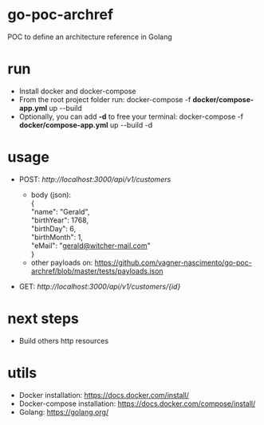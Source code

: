 # go-poc-archref
POC to define an architecture reference in Golang

# run
- Install docker and docker-compose
- From the root project folder run: docker-compose -f **docker/compose-app.yml** up --build
- Optionally, you can add **-d** to free your terminal: docker-compose -f **docker/compose-app.yml** up --build -d

# usage
- POST: *http://localhost:3000/api/v1/customers*
    - body (json):  
{  
 "name": "Gerald",  
 "birthYear": 1768,  
 "birthDay": 6,  
 "birthMonth": 1,  
 "eMail": "gerald@witcher-mail.com"  
}
    - other payloads on: https://github.com/vagner-nascimento/go-poc-archref/blob/master/tests/payloads.json
 
 - GET: *http://localhost:3000/api/v1/customers/{id}*

# next steps
- Build others http resources

# utils
- Docker installation: https://docs.docker.com/install/
- Docker-compose installation: https://docs.docker.com/compose/install/
- Golang: https://golang.org/
